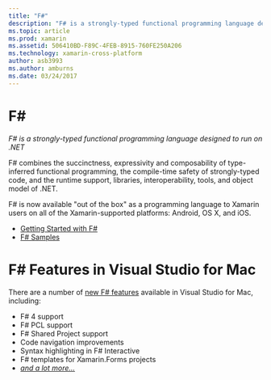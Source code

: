 ```yaml
---
title: "F#"
description: "F# is a strongly-typed functional programming language designed to run on .NET"
ms.topic: article
ms.prod: xamarin
ms.assetid: 506410BD-F89C-4FEB-8915-760FE250A206
ms.technology: xamarin-cross-platform
author: asb3993
ms.author: amburns
ms.date: 03/24/2017
---
```


# F&#35;

_F# is a strongly-typed functional programming language designed to run on .NET_

F# combines the succinctness, expressivity and
composability of type-inferred functional programming, the
compile-time safety of strongly-typed code, and the
runtime support, libraries, interoperability, tools, and object model
of .NET.

F# is now available "out of the box" as a programming language to Xamarin
	users on all of the Xamarin-supported platforms: Android,
	OS X, and iOS.

- [Getting Started with F#](overview.md)
- [F# Samples](samples.md)

F# Features in Visual Studio for Mac
=======================

There are a number of [new F# features](https://developer.xamarin.com/releases/studio/xamarin.studio_6.0/xamarin.studio_6.0/#F_Enhancements)
available in Visual Studio for Mac, including:

- F# 4 support
- F# PCL support
- F# Shared Project support
- Code navigation improvements
- Syntax highlighting in F# Interactive
- F# templates for Xamarin.Forms projects
- [*and a lot more...*](https://developer.xamarin.com/releases/studio/xamarin.studio_6.0/xamarin.studio_6.0/#F_Enhancements)

